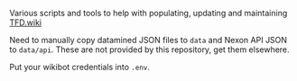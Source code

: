 Various scripts and tools to help with populating, updating and maintaining [TFD.wiki](https://tfd.wiki)

Need to manually copy datamined JSON files to `data` and Nexon API JSON to `data/api`. These are not provided by this repository, get them elsewhere.

Put your wikibot credentials into `.env`. 
